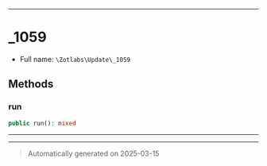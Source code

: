 ***

# _1059





* Full name: `\Zotlabs\Update\_1059`




## Methods


### run



```php
public run(): mixed
```












***


***
> Automatically generated on 2025-03-15
